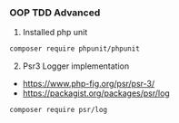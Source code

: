 ### OOP TDD Advanced


1. Installed php unit
```bash
composer require phpunit/phpunit
```


2. Psr3 Logger implementation
- https://www.php-fig.org/psr/psr-3/
- https://packagist.org/packages/psr/log
```bash 
composer require psr/log
```